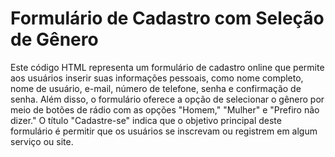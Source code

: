 # Formulário de Cadastro com Seleção de Gênero

Este código HTML representa um formulário de cadastro online que permite aos usuários inserir suas informações pessoais, como nome completo, nome de usuário, e-mail, número de telefone, senha e confirmação de senha. Além disso, o formulário oferece a opção de selecionar o gênero por meio de botões de rádio com as opções "Homem," "Mulher" e "Prefiro não dizer." O título "Cadastre-se" indica que o objetivo principal deste formulário é permitir que os usuários se inscrevam ou registrem em algum serviço ou site.
